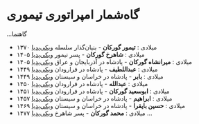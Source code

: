 # گاه‌شمار امپراتوری تیموری

...گاهنما
- ۱۳۷۰ میلادی
  : **تیمور گورکان** - بنیان‌گذار سلسله [ویکی‌پدیا](https://fa.wikipedia.org/wiki/%D8%AA%DB%8C%D9%85%D9%88%D8%B1_%DA%AF%D9%88%D8%B1%DA%A9%D8%A7%D9%86)
- ۱۴۰۵ میلادی
  : **شاهرخ گورکان** - پسر تیمور [ویکی‌پدیا](https://fa.wikipedia.org/wiki/%D8%B4%D8%A7%D9%87%D8%B1%D8%AE)
- ۱۴۰۵ میلادی
  : **میرانشاه گورکان** - پادشاه در آذربایجان و عراق [ویکی‌پدیا](https://fa.wikipedia.org/wiki/%D9%85%DB%8C%D8%B1%D8%A7%D9%86%E2%80%8C%D8%B4%D8%A7%D9%87)
- ۱۴۴۹ میلادی
  : **عبداللطیف** - پادشاه در فرارودان [ویکی‌پدیا](https://fa.wikipedia.org/wiki/%D8%B9%D8%A8%D8%AF%D8%A7%D9%84%D9%84%D8%B7%DB%8C%D9%81_%D9%85%DB%8C%D8%B1%D8%B2%D8%A7)
- ۱۴۴۹ میلادی
  : **بابر** - پادشاه در خراسان و سیستان [ویکی‌پدیا](https://fa.wikipedia.org/wiki/%D9%85%DB%8C%D8%B1%D8%B2%D8%A7_%D8%A7%D8%A8%D9%88%D8%A7%D9%84%D9%82%D8%A7%D8%B3%D9%85_%D8%A8%D8%A7%D8%A8%D8%B1)
- ۱۴۵۰ میلادی
  : **عبدالله** - پادشاه در فرارودان [ویکی‌پدیا](https://fa.wikipedia.org/wiki/%D8%B9%D8%A8%D8%AF%D8%A7%D9%84%D9%84%D9%87_%D9%85%DB%8C%D8%B1%D8%B2%D8%A7_%D8%AA%DB%8C%D9%85%D9%88%D8%B1%DB%8C)
- ۱۴۵۱ میلادی
  : **ابوسعید گورکان** - پادشاه در فرارودان [ویکی‌پدیا](https://fa.wikipedia.org/wiki/%D8%A7%D8%A8%D9%88%D8%B3%D8%B9%DB%8C%D8%AF_%DA%AF%D9%88%D8%B1%DA%A9%D8%A7%D9%86)
- ۱۴۵۷ میلادی
  : **ابراهیم** - پادشاه در خراسان و سیستان [ویکی‌پدیا](https://fa.wikipedia.org/wiki/%D8%A7%D8%A8%D8%B1%D8%A7%D9%87%DB%8C%D9%85_%D9%85%DB%8C%D8%B1%D8%B2%D8%A7)
- ۱۴۶۹ میلادی
  : **حسین بایقرا** - پادشاه در خراسان و سیستان [ویکی‌پدیا](https://fa.wikipedia.org/wiki/%D8%B3%D9%84%D8%B7%D8%A7%D9%86_%D8%AD%D8%B3%DB%8C%D9%86_%D8%A8%D8%A7%DB%8C%D9%82%D8%B1%D8%A7)
- ۱۴۷۷ میلادی
  : **محمد گورکان** - پسر شاهرخ [ویکی‌پدیا](https://fa.wikipedia.org/wiki/%D8%A7%D9%84%D8%BA%E2%80%8C%D8%A8%DB%8C%DA%AF)
...